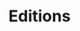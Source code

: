 # Editions

<PageRef page="community-edition" />

<PageRef page="professional-edition" />

<PageRef page="enterprise-edition/" />
